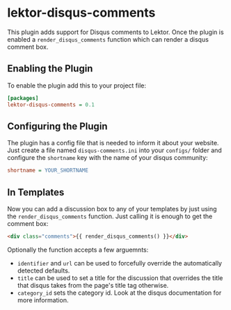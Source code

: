 # lektor-disqus-comments

This plugin adds support for Disqus comments to Lektor.  Once the plugin is
enabled a `render_disqus_comments` function which can render a disqus comment
box.

## Enabling the Plugin

To enable the plugin add this to your project file:

```ini
[packages]
lektor-disqus-comments = 0.1
```

## Configuring the Plugin

The plugin has a config file that is needed to inform it about your
website.  Just create a file named `disqus-comments.ini` into your
`configs/` folder and configure the `shortname` key with the name of
your disqus community:

```ini
shortname = YOUR_SHORTNAME
```

## In Templates

Now you can add a discussion box to any of your templates by just using
the `render_disqus_comments` function.  Just calling it is enough to
get the comment box:

```html
<div class="comments">{{ render_disqus_comments() }}</div>
```

Optionally the function accepts a few arguemnts:

* `identifier` and `url` can be used to forcefully override the automatically
  detected defaults.
* `title` can be used to set a title for the discussion that overrides
  the title that disqus takes from the page's title tag otherwise.
* `category_id` sets the category id.  Look at the disqus documentation
  for more information.

